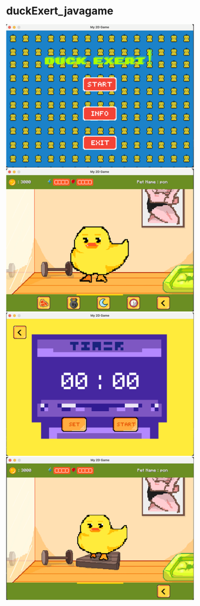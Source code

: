 # duckExert_javagame
![menu](/screenshot/duckexert_menu.png)
![main](/screenshot/duckexert_main.png)
![timer](/screenshot/duckexert_timer.png)
![exercise](/screenshot/duckexert_exercise.png)
